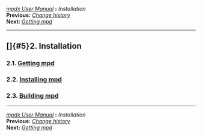 [*mpdx User Manual*](README.md) **:** *Installation*\
**Previous:** [*Change history*](mpd4.md)\
**Next:** [*Getting mpd*](mpd6.md)

------------------------------------------------------------------------

## []{#5}2. Installation

### 2.1. [Getting mpd](mpd6.md#6)

### 2.2. [Installing mpd](mpd7.md#7)

### 2.3. [Building mpd](mpd8.md#8)

------------------------------------------------------------------------

[*mpdx User Manual*](README.md) **:** *Installation*\
**Previous:** [*Change history*](mpd4.md)\
**Next:** [*Getting mpd*](mpd6.md)
